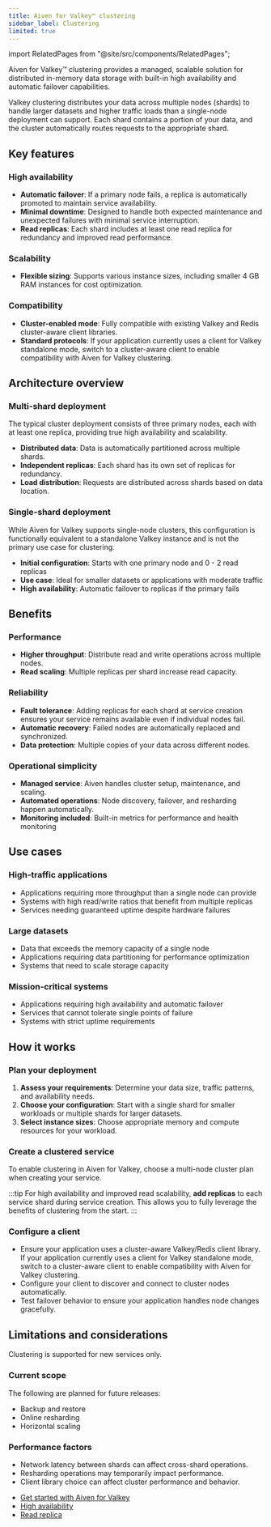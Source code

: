 ```yaml
---
title: Aiven for Valkey™ clustering
sidebar_label: Clustering
limited: true
---
```


import RelatedPages from "@site/src/components/RelatedPages";

Aiven for Valkey™ clustering provides a managed, scalable solution for distributed in-memory data storage with built-in high availability and automatic failover capabilities.

Valkey clustering distributes your data across multiple nodes (shards) to handle larger
datasets and higher traffic loads than a single-node deployment can support. Each shard
contains a portion of your data, and the cluster automatically routes requests to the
appropriate shard.

## Key features

### High availability

- **Automatic failover**: If a primary node fails, a replica is automatically promoted to
  maintain service availability.
- **Minimal downtime**: Designed to handle both expected maintenance and unexpected
  failures with minimal service interruption.
- **Read replicas**: Each shard includes at least one read replica for redundancy and
  improved read performance.

### Scalability

- **Flexible sizing**: Supports various instance sizes, including smaller 4 GB RAM
  instances for cost optimization.

### Compatibility

- **Cluster-enabled mode**: Fully compatible with existing Valkey and Redis cluster-aware
  client libraries.
- **Standard protocols**: If your application currently uses a client for Valkey standalone
  mode, switch to a cluster-aware client to enable compatibility with Aiven for Valkey
  clustering.

## Architecture overview

### Multi-shard deployment

The typical cluster deployment consists of three primary nodes, each with at least one
replica, providing true high availability and scalability.

- **Distributed data**: Data is automatically partitioned across multiple shards.
- **Independent replicas**: Each shard has its own set of replicas for redundancy.
- **Load distribution**: Requests are distributed across shards based on data location.

### Single-shard deployment

While Aiven for Valkey supports single-node clusters, this configuration is functionally
equivalent to a standalone Valkey instance and is not the primary use case for clustering.

- **Initial configuration**: Starts with one primary node and 0 - 2 read replicas
- **Use case**: Ideal for smaller datasets or applications with moderate traffic
- **High availability**: Automatic failover to replicas if the primary fails

## Benefits

### Performance

- **Higher throughput**: Distribute read and write operations across multiple nodes.
- **Read scaling**: Multiple replicas per shard increase read capacity.

### Reliability

- **Fault tolerance**: Adding replicas for each shard at service creation ensures your
  service remains available even if individual nodes fail.
- **Automatic recovery**: Failed nodes are automatically replaced and synchronized.
- **Data protection**: Multiple copies of your data across different nodes.

### Operational simplicity

- **Managed service**: Aiven handles cluster setup, maintenance, and scaling.
- **Automated operations**: Node discovery, failover, and resharding happen automatically.
- **Monitoring included**: Built-in metrics for performance and health monitoring

## Use cases

### High-traffic applications

- Applications requiring more throughput than a single node can provide
- Systems with high read/write ratios that benefit from multiple replicas
- Services needing guaranteed uptime despite hardware failures

### Large datasets

- Data that exceeds the memory capacity of a single node
- Applications requiring data partitioning for performance optimization
- Systems that need to scale storage capacity

### Mission-critical systems

- Applications requiring high availability and automatic failover
- Services that cannot tolerate single points of failure
- Systems with strict uptime requirements

## How it works

### Plan your deployment

1. **Assess your requirements**: Determine your data size, traffic patterns, and
   availability needs.
1. **Choose your configuration**: Start with a single shard for smaller workloads or
   multiple shards for larger datasets.
1. **Select instance sizes**: Choose appropriate memory and compute resources for your
   workload.

### Create a clustered service

To enable clustering in Aiven for Valkey, choose a multi-node cluster plan when creating
your service.

:::tip
For high availability and improved read scalability, **add replicas** to each service
shard during service creation. This allows you to fully leverage the benefits of
clustering from the start.
:::

### Configure a client

- Ensure your application uses a cluster-aware Valkey/Redis client library. If your
  application currently uses a client for Valkey standalone mode, switch to a cluster-aware
  client to enable compatibility with Aiven for Valkey clustering.
- Configure your client to discover and connect to cluster nodes automatically.
- Test failover behavior to ensure your application handles node changes gracefully.

## Limitations and considerations

Clustering is supported for new services only.

### Current scope

The following are planned for future releases:

- Backup and restore
- Online resharding
- Horizontal scaling

### Performance factors

- Network latency between shards can affect cross-shard operations.
- Resharding operations may temporarily impact performance.
- Client library choice can affect cluster performance and behavior.

<RelatedPages/>

- [Get started with Aiven for Valkey](/docs/products/valkey/get-started)
- [High availability](/docs/products/valkey/concepts/high-availability)
- [Read replica](/docs/products/valkey/concepts/read-replica)
